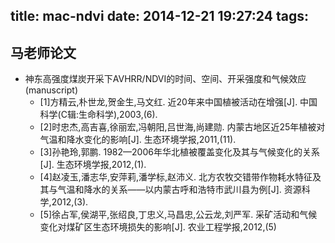 title: mac-ndvi
date: 2014-12-21 19:27:24
tags:
---
## 马老师论文
* 神东高强度煤炭开采下AVHRR/NDVI的时间、空间、开采强度和气候效应 (manuscript)
  * [1]方精云,朴世龙,贺金生,马文红. 近20年来中国植被活动在增强[J]. 中国科学(C辑:生命科学),2003,(6).
  * [2]时忠杰,高吉喜,徐丽宏,冯朝阳,吕世海,尚建勋. 内蒙古地区近25年植被对气温和降水变化的影响[J]. 生态环境学报,2011,(11).
  * [3]孙艳玲,郭鹏. 1982—2006年华北植被覆盖变化及其与气候变化的关系[J]. 生态环境学报,2012,(1).
  * [4]赵凌玉,潘志华,安萍莉,潘学标,赵沛义. 北方农牧交错带作物耗水特征及其与气温和降水的关系——以内蒙古呼和浩特市武川县为例[J]. 资源科学,2012,(3).
  * [5]徐占军,侯湖平,张绍良,丁忠义,马昌忠,公云龙,刘严军. 采矿活动和气候变化对煤矿区生态环境损失的影响[J]. 农业工程学报,2012,(5)